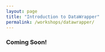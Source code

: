 ```yaml
---
layout: page
title: "Introduction to DataWrapper"
permalink: /workshops/datawrapper/
---
```



### Coming Soon! 